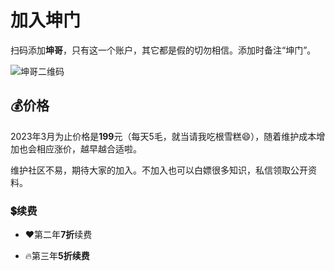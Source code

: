 # 加入坤门

扫码添加**坤哥**，只有这一个账户，其它都是假的切勿相信。添加时备注“坤门”。

![坤哥二维码](https://static.sechelper.com/img/qrcode/%E8%AF%BE%E4%BB%B6.png)

## 💰价格

2023年3月为止价格是**199**元（每天5毛，就当请我吃根雪糕😄），随着维护成本增加也会相应涨价，越早越合适啦。

维护社区不易，期待大家的加入。不加入也可以白嫖很多知识，私信领取公开资料。

### 💲续费

- ❤️第二年**7折**续费

- 🔥第三年**5折续费**